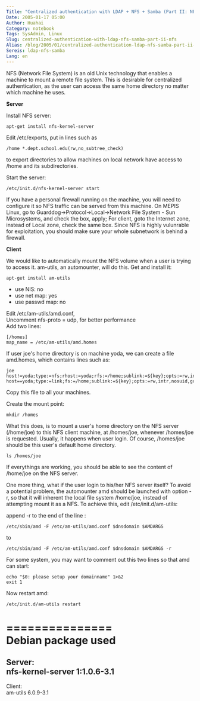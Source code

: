 ```yaml
---
Title: "Centralized authentication with LDAP + NFS + Samba (Part II: NFS)"
Date: 2005-01-17 05:00
Author: Huahai
Category: notebook
Tags: SysAdmin, Linux
Slug: centralized-authentication-with-ldap-nfs-samba-part-ii-nfs
Alias: /blog/2005/01/centralized-authentication-ldap-nfs-samba-part-ii-nfs
Sereis: ldap-nfs-samba
Lang: en
---
```


NFS (Network File System) is an old Unix technology that enables a machine to mount a remote file system. This is desirable for centralized authentication, as the user can access the same home directory no matter which machine he uses.

**Server**

Install NFS server:  

```
apt-get install nfs-kernel-server
```

Edit /etc/exports, put in lines such as

```
/home *.dept.school.edu(rw,no_subtree_check)
```

to export directories to allow machines on local network have access to /home and its subdirectories.

Start the server:

```
/etc/init.d/nfs-kernel-server start
```

If you have a personal firewall running on the machine, you will need to configure it so NFS traffic can be served from this machine. On MEPIS Linux, go to Guarddog->Protocol->Local->Network File System - Sun Microsystems, and check the box, apply; For client, goto the Internet zone, instead of Local zone, check the same box. Since NFS is highly vulunrable for exploitation, you should make sure your whole subnetwork is behind a firewall.

**Client**

We would like to automatically mount the NFS volume when a user is trying to access it. am-utils, an automounter, will do this. Get and install it:  
```
apt-get install am-utils  
```

* use NIS: no  
* use net map: yes  
* use passwd map: no

Edit /etc/am-utils/amd.conf,  
Uncomment nfs-proto = udp, for better performance  
Add two lines:

```
[/homes]  
map_name = /etc/am-utils/amd.homes
```

If user joe's home directory is on machine yoda, we can create a file amd.homes, which contains lines such as:

```
joe host!=yoda;type:=nfs;rhost:=yoda;rfs:=/home;sublink:=${key};opts:=rw,intr,nosuid,grpid 
host==yoda;type:=link;fs:=/home;sublink:=${key};opts:=rw,intr,nosuid,grpid
```

Copy this file to all your machines.

Create the mount point:

```
mkdir /homes
```

What this does, is to mount a user's home directory on the NFS server (/home/joe) to this NFS client machine, at /homes/joe, whenever /homes/joe is requested. Usually, it happens when user login. Of course, /homes/joe should be this user's default home directory.

```
ls /homes/joe
```

If everythings are working, you should be able to see the content of /home/joe on the NFS server.

One more thing, what if the user login to his/her NFS server itself? To avoid a potential problem, the automounter amd should be launched with option -r, so that it will inherent the local file system /home/joe, instead of attempting mount it as a NFS. To achieve this, edit /etc/init.d/am-utils:

append -r to the end of the line :

```
/etc/sbin/amd -F /etc/am-utils/amd.conf $dnsdomain $AMDARGS
```

to

```
/etc/sbin/amd -F /etc/am-utils/amd.conf $dnsdomain $AMDARGS -r
```

For some system, you may want to comment out this two lines so that amd can start:

```
echo "$0: please setup your domainname" 1>&2  
exit 1
```

Now restart amd:

```
/etc/init.d/am-utils restart
```

===============  
Debian package used  
===============  
Server:  
nfs-kernel-server 1:1.0.6-3.1  
-----------------------------  
Client:  
am-utils 6.0.9-3.1
